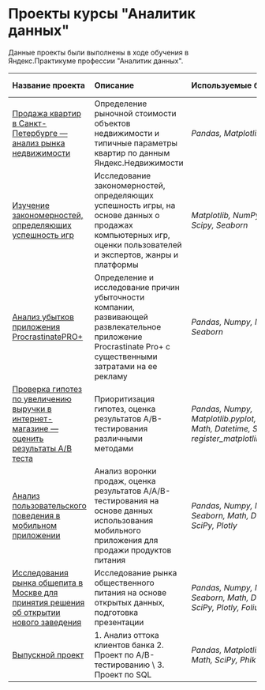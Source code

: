 # Проекты курсы "Аналитик данных"

Данные проекты были выполнены в ходе обучения в Яндекс.Практикуме профессии "Аналитик данных".

| Название проекта | Описание | Используемые библиотеки | Статус проекта |
| :---------------------- | :---------------------- | :---------------------- |:---------------------- |
| [Продажа квартир в Санкт-Петербурге — анализ рынка недвижимости](1.Real_estate) | Определение рыночной стоимости объектов недвижимости и типичные параметры квартир по данным Яндекс.Недвижимости| *Pandas, Matplotlib* | Завершен |
| [Изучение закономерностей, определяющих успешность игр](2.Video_games) | Исследование закономерностей, определяющих успешность игры, на основе данных о продажах компьютерных игр, оценки пользователей и экспертов, жанры и платформы| *Matplotlib, NumPy, Pandas, Scipy, Seaborn* |Завершен |
| [Анализ убытков приложения ProcrastinatePRO+](3.Analysis_business_indicators) | Определение и исследование причин убыточности компании, развивающей развлекательное приложение Procrastinate Pro+ с существенными затратами на ее рекламу| *Pandas, Numpy, Matplotlib, Seaborn* |Завершен |
| [Проверка гипотез по увеличению выручки в интернет-магазине — оценить результаты A/B теста](4.Business_decision_making) | Приоритизация гипотез, оценка результатов A/B-тестирования различными методами| *Pandas, Numpy, Matplotlib.pyplot, Seaborn, Math, Datetime, Scipy, Import register_matplotlib_converters.* |Завершен |
| [Анализ пользовательского поведения в мобильном приложении](5.Users_behavior_tests) | Анализ воронки продаж, оценка результатов A/A/B-тестирования на основе данных использования мобильного приложения для продажи продуктов питания | *Pandas, Numpy, Matplotlib, Seaborn, Math, Datetime, SciPy, Plotly* |Завершен |
| [Исследования рынка общепита в Москве для принятия решения об открытии нового заведения](6.Market_research_visualization) | Исследование рынка общественного питания на основе открытых данных, подготовка презентации| *Pandas, Numpy, Matplotlib, Seaborn, Math, Datetime, SciPy, Plotly, Folium, Json* |Завершен |
| [Выпускной проект](7.Senior_project) | 1. Анализ оттока клиентов банка             2. Проект по А/B-тестированию \ 3. Проект по SQL| *Pandas, Matplotlib, Seaborn, Math, SciPy, Phik* |Завершен |
